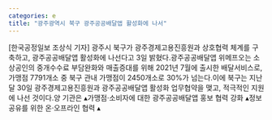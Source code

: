 ```yaml
---
categories: e
title: "광주광역시 북구 광주공공배달앱 활성화에 나서"
---
```

[한국공정일보 조상식 기자] 광주시 북구가 광주경제고용진흥원과 상호협력 체계를 구축하고, 광주공공배달앱 활성화에 나선다고 3일 밝혔다.광주공공배달앱 위메프오는 소상공인의 중개수수료 부담완화와 매출증대를 위해 2021년 7월에 출시한 배달서비스로, 가맹점 7791개소 중 북구 관내 가맹점이 2450개소로 30%가 넘는다.이에 북구는 지난달 30일 광주경제고용진흥원과 광주공공배달앱 활성화 업무협약을 맺고, 적극적인 지원에 나선 것이다.양 기관은 ▴가맹점·소비자에 대한 광주공공배달앱 홍보 협력 강화 ▴정보공유를 위한 온·오프라인 협력 ▴